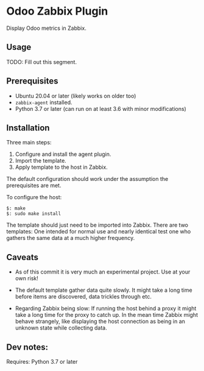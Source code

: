 # Odoo Zabbix Plugin

Display Odoo metrics in Zabbix.

## Usage

TODO: Fill out this segment.

## Prerequisites

  * Ubuntu 20.04 or later (likely works on older too)
  * `zabbix-agent` installed.
  * Python 3.7 or later (can run on at least 3.6 with minor modifications)

## Installation

Three main steps:
  1. Configure and install the agent plugin.
  2. Import the template.
  3. Apply template to the host in Zabbix.

The default configuration should work under the assumption the prerequisites are
met.

To configure the host:
```
$: make
$: sudo make install
```

The template should just need to be imported into Zabbix. There are two
templates: One intended for normal use and nearly identical test one who gathers
the same data at a much higher frequency.

## Caveats

  * As of this commit it is very much an experimental project.
    Use at your own risk!

  * The default template gather data quite slowly. It might take a long time
    before items are discovered, data trickles through etc.

  * Regarding Zabbix being slow: If running the host behind a proxy it might
    take a long time for the proxy to catch up. In the mean time Zabbix might
    behave strangely, like displaying the host connection as being in an unknown
    state while collecting data.


## Dev notes:

Requires: Python 3.7 or later
